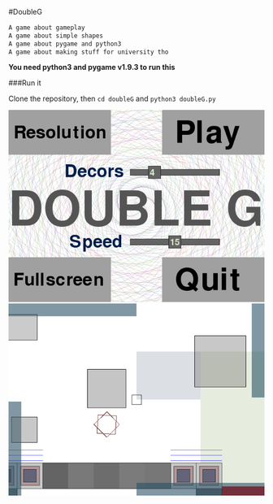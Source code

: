 #DoubleG

```
A game about gameplay
A game about simple shapes
A game about pygame and python3
A game about making stuff for university tho
```

**You need python3 and pygame v1.9.3 to run this**

###Run it

Clone the repository, then `cd doubleG` and `python3 doubleG.py`

![Menu](https://github.com/ObaniGemini/doubleG/blob/master/menu.png)
![Game](https://github.com/ObaniGemini/doubleG/blob/master/game.png)
